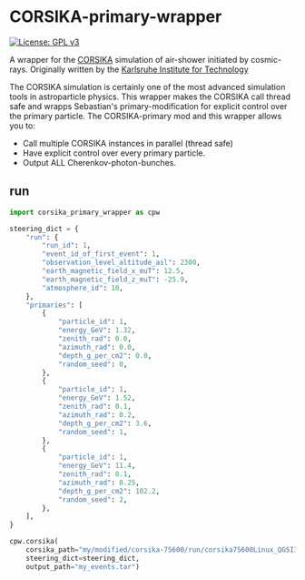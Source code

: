 # CORSIKA-primary-wrapper

[![License: GPL v3](https://img.shields.io/badge/License-GPL%20v3-blue.svg)](https://www.gnu.org/licenses/gpl-3.0)

A wrapper for the [CORSIKA](https://www.ikp.kit.edu/corsika/) simulation of air-shower initiated by cosmic-rays. Originally written by the [Karlsruhe Institute for Technology](https://www.kit.edu/)

The CORSIKA simulation is certainly one of the most advanced simulation tools in astroparticle physics. This wrapper makes the CORSIKA call thread safe and wrapps Sebastian's primary-modification for explicit control over the primary particle. The CORSIKA-primary mod and this wrapper allows you to:

- Call multiple CORSIKA instances in parallel (thread safe)
- Have explicit control over every primary particle.
- Output ALL Cherenkov-photon-bunches.

## run
```python
import corsika_primary_wrapper as cpw

steering_dict = {
    "run": {
        "run_id": 1,
        "event_id_of_first_event": 1,
        "observation_level_altitude_asl": 2300,
        "earth_magnetic_field_x_muT": 12.5,
        "earth_magnetic_field_z_muT": -25.9,
        "atmosphere_id": 10,
    },
    "primaries": [
        {
            "particle_id": 1,
            "energy_GeV": 1.32,
            "zenith_rad": 0.0,
            "azimuth_rad": 0.0,
            "depth_g_per_cm2": 0.0,
            "random_seed": 0,
        },
        {
            "particle_id": 1,
            "energy_GeV": 1.52,
            "zenith_rad": 0.1,
            "azimuth_rad": 0.2,
            "depth_g_per_cm2": 3.6,
            "random_seed": 1,
        },
        {
            "particle_id": 1,
            "energy_GeV": 11.4,
            "zenith_rad": 0.1,
            "azimuth_rad": 0.25,
            "depth_g_per_cm2": 102.2,
            "random_seed": 2,
        },
    ],
}

cpw.corsika(
    corsika_path="my/modified/corsika-75600/run/corsika75600Linux_QGSII_urqmd",
    steering_dict=steering_dict,
    output_path="my_events.tar")

```